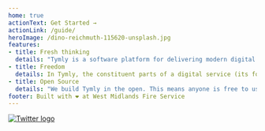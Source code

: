 ```yaml
---
home: true
actionText: Get Started →
actionLink: /guide/
heroImage: /dino-reichmuth-115620-unsplash.jpg
features:
- title: Fresh thinking
  details: "Tymly is a software platform for delivering modern digital services. Our innovative 'digital building bricks' approach brings many efficiencies compared with procuring different systems or undertaking single-use software development."
- title: Freedom
  details: In Tymly, the constituent parts of a digital service (its forms, data structures, workflows etc.) are all described using open standards. This means organisations can create, adapt and share digital service definitions independently of any supplier.
- title: Open Source
  details: "We build Tymly in the open. This means anyone is free to use and contribute to the code powering the Tymly platform - helping improve its functionality for everyone. We've already had code contributions from central government and even Amazon!"
footer: Built with ❤ at West Midlands Fire Service
---
```


<a href="https://twitter.com/TymlyJS">
  <img class="twitter" :src="$withBase('/Twitter_Social_Icon_Rounded_Square_Color.svg')" alt="Twitter logo">
</a>
